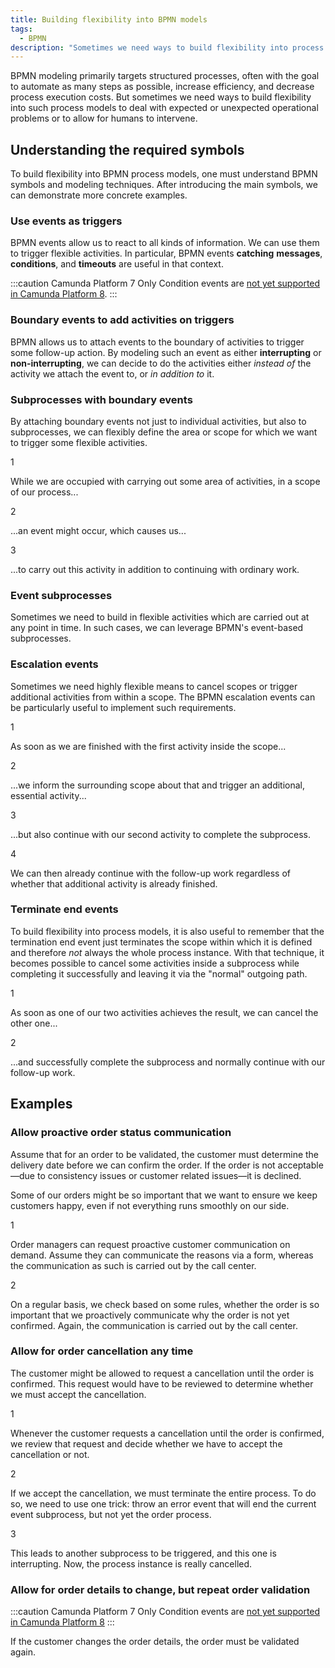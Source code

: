 ```yaml
---
title: Building flexibility into BPMN models
tags:
  - BPMN
description: "Sometimes we need ways to build flexibility into process models to deal with operational problems or to allow for humans to intervene."
---
```


BPMN modeling primarily targets structured processes, often with the goal to automate as many steps as possible, increase efficiency, and decrease process execution costs. But sometimes we need ways to build flexibility into such process models to deal with expected or unexpected operational problems or to allow for humans to intervene.

## Understanding the required symbols

To build flexibility into BPMN process models, one must understand BPMN symbols and modeling techniques. After introducing the main symbols, we can demonstrate more concrete examples.

### Use events as triggers

BPMN events allow us to react to all kinds of information. We can use them to trigger flexible activities. In particular, BPMN events **catching** **messages**, **conditions**, and **timeouts** are useful in that context.

<div bpmn="best-practices/building-flexibility-into-bpmn-models-assets/events.bpmn" />

:::caution Camunda Platform 7 Only
Condition events are [not yet supported in Camunda Platform 8](/components/modeler/bpmn/bpmn-coverage.md).
:::

### Boundary events to add activities on triggers

BPMN allows us to attach events to the boundary of activities to trigger some follow-up action. By modeling such an event as either **interrupting** or **non-interrupting**, we can decide to do the activities either _instead of_ the activity we attach the event to, or _in addition to_ it.

<div bpmn="best-practices/building-flexibility-into-bpmn-models-assets/boundary.bpmn" />

### Subprocesses with boundary events

By attaching boundary events not just to individual activities, but also to subprocesses, we can flexibly define the area or scope for which we want to trigger some flexible activities.

<div bpmn="best-practices/building-flexibility-into-bpmn-models-assets/subprocess.bpmn" callouts="subprocess,condition,activity" />

<span className="callout">1</span>

While we are occupied with carrying out some area of activities, in a scope of our process...

<span className="callout">2</span>

...an event might occur, which causes us...

<span className="callout">3</span>

...to carry out this activity in addition to continuing with ordinary work.

### Event subprocesses

Sometimes we need to build in flexible activities which are carried out at any point in time. In such cases, we can leverage BPMN's event-based subprocesses.

<div bpmn="best-practices/building-flexibility-into-bpmn-models-assets/event-subprocess.bpmn" />

### Escalation events

Sometimes we need highly flexible means to cancel scopes or trigger additional activities from within a scope. The BPMN escalation events can be particularly useful to implement such requirements.

<div bpmn="best-practices/building-flexibility-into-bpmn-models-assets/escalation.bpmn" callouts="escalation,boundary,activity,followup" />

<span className="callout">1</span>

As soon as we are finished with the first activity inside the scope...

<span className="callout">2</span>

...we inform the surrounding scope about that and trigger an additional, essential activity...

<span className="callout">3</span>

...but also continue with our second activity to complete the subprocess.

<span className="callout">4</span>

We can then already continue with the follow-up work regardless of whether that additional activity is already finished.

### Terminate end events

To build flexibility into process models, it is also useful to remember that the termination end event just terminates the scope within which it is defined and therefore _not_ always the whole process instance. With that technique, it becomes possible to cancel some activities inside a subprocess while completing it successfully and leaving it via the "normal" outgoing path.

<div bpmn="best-practices/building-flexibility-into-bpmn-models-assets/termination.bpmn" callouts="termination,followup" />

<span className="callout">1</span>

As soon as one of our two activities achieves the result, we can cancel the other one...

<span className="callout">2</span>

...and successfully complete the subprocess and normally continue with our follow-up work.

## Examples

### Allow proactive order status communication

Assume that for an order to be validated, the customer must determine the delivery date before we can confirm the order. If the order is not acceptable—due to consistency issues or customer related issues—it is declined.

Some of our orders might be so important that we want to ensure we keep customers happy, even if not everything runs smoothly on our side.

<div bpmn="best-practices/building-flexibility-into-bpmn-models-assets/example-order-proactive-communication.bpmn" callouts="on-demand,on-a-regular-basis" />

<span className="callout">1</span>

Order managers can request proactive customer communication on demand. Assume they can communicate the reasons via a form, whereas the communication as such is carried out by the call center.

<span className="callout">2</span>

On a regular basis, we check based on some rules, whether the order is so important that we proactively communicate why the order is not yet confirmed. Again, the communication is carried out by the call center.

### Allow for order cancellation any time

The customer might be allowed to request a cancellation until the order is confirmed. This request would have to be reviewed to determine whether we must accept the cancellation.

<div bpmn="best-practices/building-flexibility-into-bpmn-models-assets/example-cancel-order.bpmn" callouts="cancellation,error_throw,error_catch" />

<span className="callout">1</span>

Whenever the customer requests a cancellation until the order is confirmed, we review that request and decide whether we have to accept the cancellation or not.

<span className="callout">2</span>

If we accept the cancellation, we must terminate the entire process. To do so, we need to use one trick: throw an error event that will end the current event subprocess, but not yet the order process.

<span className="callout">3</span>

This leads to another subprocess to be triggered, and this one is interrupting. Now, the process instance is really cancelled.

### Allow for order details to change, but repeat order validation

:::caution Camunda Platform 7 Only
Condition events are [not yet supported in Camunda Platform 8](/components/modeler/bpmn/bpmn-coverage.md)
:::

If the customer changes the order details, the order must be validated again.

<div bpmn="best-practices/building-flexibility-into-bpmn-models-assets/example-revalidate-order.bpmn" />
